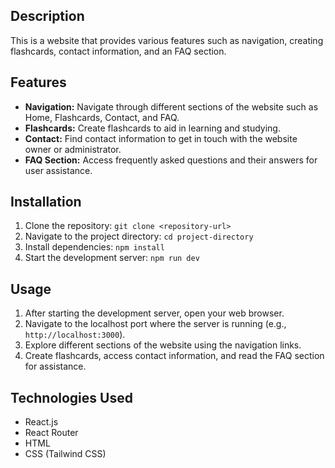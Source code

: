 

## Description

This is a website that provides various features such as navigation, creating flashcards, contact information, and an FAQ section.

## Features

- **Navigation:** Navigate through different sections of the website such as Home, Flashcards, Contact, and FAQ.
- **Flashcards:** Create flashcards to aid in learning and studying.
- **Contact:** Find contact information to get in touch with the website owner or administrator.
- **FAQ Section:** Access frequently asked questions and their answers for user assistance.

## Installation

1. Clone the repository: `git clone <repository-url>`
2. Navigate to the project directory: `cd project-directory`
3. Install dependencies: `npm install`
4. Start the development server: `npm run dev`

## Usage

1. After starting the development server, open your web browser.
2. Navigate to the localhost port where the server is running (e.g., `http://localhost:3000`).
3. Explore different sections of the website using the navigation links.
4. Create flashcards, access contact information, and read the FAQ section for assistance.

## Technologies Used

- React.js
- React Router
- HTML
- CSS (Tailwind CSS)

